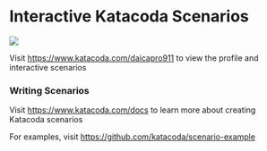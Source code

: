 # Interactive Katacoda Scenarios

[![](http://shields.katacoda.com/katacoda/daicapro911/count.svg)](https://www.katacoda.com/daicapro911 "Get your profile on Katacoda.com")

Visit https://www.katacoda.com/daicapro911 to view the profile and interactive scenarios

### Writing Scenarios
Visit https://www.katacoda.com/docs to learn more about creating Katacoda scenarios

For examples, visit https://github.com/katacoda/scenario-example
